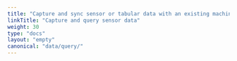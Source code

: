 ```yaml
---
title: "Capture and sync sensor or tabular data with an existing machine"
linkTitle: "Capture and query sensor data"
weight: 30
type: "docs"
layout: "empty"
canonical: "data/query/"
---
```


